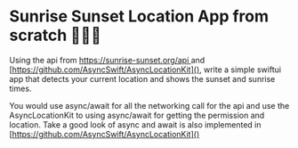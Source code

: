 # Sunrise Sunset Location App from scratch 🌅📍🌆

Using the api from [https://sunrise-sunset.org/api ]()and [https://github.com/AsyncSwift/AsyncLocationKit](), write a simple swiftui app that detects your current location and shows the sunset and sunrise times. 

You would use async/await for all the networking call for the api and use the AsyncLocationKit to using async/await for getting the permission and location. Take a good look of async and await is also implemented in [https://github.com/AsyncSwift/AsyncLocationKit]()